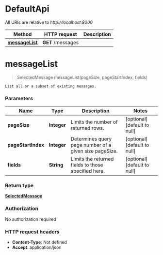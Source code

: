 # DefaultApi

All URIs are relative to *http://localhost:8000*

Method | HTTP request | Description
------------- | ------------- | -------------
[**messageList**](DefaultApi.md#messageList) | **GET** /messages | 


<a name="messageList"></a>
# **messageList**
> SelectedMessage messageList(pageSize, pageStartIndex, fields)



    List all or a subset of existing messages.

### Parameters

Name | Type | Description  | Notes
------------- | ------------- | ------------- | -------------
 **pageSize** | **Integer**| Limits the number of returned rows. | [optional] [default to null]
 **pageStartIndex** | **Integer**| Determines query page number of a given size pageSize. | [optional] [default to null]
 **fields** | **String**| Limits the returned fields to those specified here. | [optional] [default to null]

### Return type

[**SelectedMessage**](../Models/SelectedMessage.md)

### Authorization

No authorization required

### HTTP request headers

- **Content-Type**: Not defined
- **Accept**: application/json

